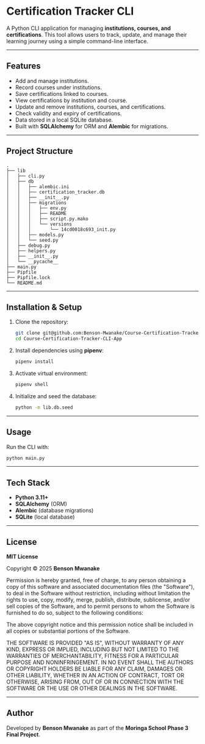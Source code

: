 # Certification Tracker CLI

A Python CLI application for managing **institutions, courses, and certifications**. This tool allows users to track, update, and manage their learning journey using a simple command-line interface.

---

## Features

* Add and manage institutions.
* Record courses under institutions.
* Save certifications linked to courses.
* View certifications by institution and course.
* Update and remove institutions, courses, and certifications.
* Check validity and expiry of certifications.
* Data stored in a local SQLite database.
* Built with **SQLAlchemy** for ORM and **Alembic** for migrations.

---

## Project Structure

```
.
├── lib
│   ├── cli.py
│   ├── db
│   │   ├── alembic.ini
│   │   ├── certification_tracker.db
│   │   ├── __init__.py
│   │   ├── migrations
│   │   │   ├── env.py
│   │   │   ├── README
│   │   │   ├── script.py.mako
│   │   │   └── versions
│   │   │       └── 14cd0018c693_init.py
│   │   ├── models.py
│   │   └── seed.py
│   ├── debug.py
│   ├── helpers.py
│   ├── __init__.py
│   └── __pycache__
├── main.py
├── Pipfile
├── Pipfile.lock
└── README.md
```

---

## Installation & Setup

1. Clone the repository:

   ```bash
   git clone git@github.com:Benson-Mwanake/Course-Certification-Tracker-CLI-App.git
   cd Course-Certification-Tracker-CLI-App
   ```

2. Install dependencies using **pipenv**:

   ```bash
   pipenv install
   ```

3. Activate virtual environment:

   ```bash
   pipenv shell
   ```

4. Initialize and seed the database:

   ```bash
   python -m lib.db.seed
   ```

---

## Usage

Run the CLI with:

```bash
python main.py
```

---

## Tech Stack

* **Python 3.11+**
* **SQLAlchemy** (ORM)
* **Alembic** (database migrations)
* **SQLite** (local database)

---

## License

**MIT License**

Copyright © 2025 **Benson Mwanake**

Permission is hereby granted, free of charge, to any person obtaining a copy of this software and associated documentation files (the "Software"), to deal in the Software without restriction, including without limitation the rights to use, copy, modify, merge, publish, distribute, sublicense, and/or sell copies of the Software, and to permit persons to whom the Software is furnished to do so, subject to the following conditions:

The above copyright notice and this permission notice shall be included in all copies or substantial portions of the Software.

THE SOFTWARE IS PROVIDED "AS IS", WITHOUT WARRANTY OF ANY KIND, EXPRESS OR IMPLIED, INCLUDING BUT NOT LIMITED TO THE WARRANTIES OF MERCHANTABILITY, FITNESS FOR A PARTICULAR PURPOSE AND NONINFRINGEMENT. IN NO EVENT SHALL THE AUTHORS OR COPYRIGHT HOLDERS BE LIABLE FOR ANY CLAIM, DAMAGES OR OTHER LIABILITY, WHETHER IN AN ACTION OF CONTRACT, TORT OR OTHERWISE, ARISING FROM, OUT OF OR IN CONNECTION WITH THE SOFTWARE OR THE USE OR OTHER DEALINGS IN THE SOFTWARE.

---

## Author

Developed by **Benson Mwanake** as part of the **Moringa School Phase 3 Final Project**.
